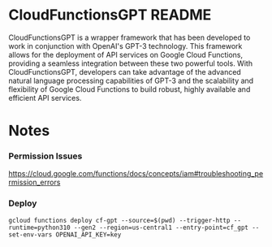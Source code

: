 # CloudFunctionsGPT README
CloudFunctionsGPT is a wrapper framework that has been developed to work in conjunction with OpenAI's GPT-3 technology. This framework allows for the deployment of API services on Google Cloud Functions, providing a seamless integration between these two powerful tools. With CloudFunctionsGPT, developers can take advantage of the advanced natural language processing capabilities of GPT-3 and the scalability and flexibility of Google Cloud Functions to build robust, highly available and efficient API services.


# Notes
### Permission Issues
https://cloud.google.com/functions/docs/concepts/iam#troubleshooting_permission_errors

### Deploy
```
gcloud functions deploy cf-gpt --source=$(pwd) --trigger-http --runtime=python310 --gen2 --region=us-central1 --entry-point=cf_gpt --set-env-vars OPENAI_API_KEY=key
```
